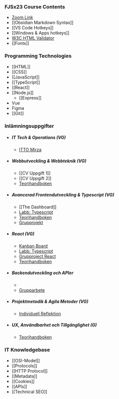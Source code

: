 ### FJSx23 Course Contents
- [Zoom Link](https://us06web.zoom.us/j/3780272155)
- [[Obsidian Markdown Syntax]]
- [[VS Code Hotkeys]]
- [[Windows & Apps hotkeys]]
- [W3C HTML Validator](https://validator.w3.org/)
- [[Fonts]]
### Programming Technologies
- [[HTML]]
- [[CSS]]
- [[JavaScript]]
- [[TypeScript]]
- [[React]]
- [[Node.js]]
	- [[Express]]
- Vue
- Figma
- [[Git]]
### Inlämningsuppgifter
- ##### IT Tech & Operations (VG)
	- [ITTO Mirza](https://docs.google.com/document/d/1OtF9i_kqT6HsosNTMF2TOYi5N78cs0pOEapTozHHYbs/edit)
- ##### Webbutveckling & Webbteknik (VG)
	- [[CV Uppgift 1]]
	- [[CV Uppgift 2]]
	- [Teorihandboken](https://docs.google.com/document/d/12l5-3fn-K5E-fF8figw6Dy3jf1lCauYCz649LldxGec/edit)
- ##### Avancerad Frontendutveckling & Typescript (VG)
	- [[The Dashboard]]
	- [Labb: Typescript](https://qlok.notion.site/f6824718180c40b0aec01cb61068fb62?v=ad9bbaab79c54d44be051517590e62b3&p=3d15bb32ee074545b89f9204c164ec96&pm=c)
	- [Teorihandboken](https://docs.google.com/document/d/1AXcUnlGgO9zULRychcuCxS3eT1fHG1w70RP-ltMmwnE/edit)
	- [Grupprojekt](https://qlok.notion.site/f6824718180c40b0aec01cb61068fb62?v=ad9bbaab79c54d44be051517590e62b3&p=20a17198278743c888e00ec93c0c3ece&pm=c)
- ##### React (VG)
	- [Kanban Board](https://qlok.notion.site/React-985646ac34184a5792058c6a39e7d17d?p=79a7eedf42694fcf8f98e4f967556183&pm=c)
	- [Labb: Typescript](https://qlok.notion.site/React-985646ac34184a5792058c6a39e7d17d?p=ca11126c940f43c886dbeb671bbd718f&pm=c)
	- [Grupproject React](https://qlok.notion.site/React-985646ac34184a5792058c6a39e7d17d?p=ec7570a691f540fbb08c6d25d878447b&pm=c)
	- [Teorihandboken](https://docs.google.com/document/d/1VxWxTNnQMEJt7h-fRWJ-hbpgEsBzWgwtnOYXAuIEPxA/edit)
- ##### Backendutveckling och APIer
	- 
	- [Grupparbete](https://qlok.notion.site/Projektarbete-individuell-och-eller-gruppvis-20a17198278743c888e00ec93c0c3ece)
- ##### Projektmetodik & Agila Metoder (VG)
	- [Individuell Reflektion](https://docs.google.com/document/d/17dr-A3xhPA5bQTCQIG-TsoQVVkhNB6YTKyw3ZoP7X0Q/edit)
- ##### UX, Användbarhet och Tillgänglighet (G)
	- [Teorihandboken](https://docs.google.com/document/d/1qJ8icqvziTwEznFF6OEsdOL8PH75RO42ceW_8A608bw/edit)
### IT Knowledgebase
- [[OSI-Model]]
- [[Protocols]]
- [[HTTP Protocol]]
- [[Metadata]]
- [[Cookies]]
- [[APIs]]
- [[Technical SEO]]

